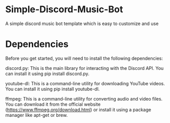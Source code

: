 # Simple-Discord-Music-Bot
A simple discord music bot template which is easy to customize and use

# Dependencies

Before you get started, you will need to install the following dependencies:

discord.py: This is the main library for interacting with the Discord API. You can install it using pip install discord.py.

youtube-dl: This is a command-line utility for downloading YouTube videos. You can install it using pip install youtube-dl.

ffmpeg: This is a command-line utility for converting audio and video files. You can download it from the official website (https://www.ffmpeg.org/download.html) or install it using a package manager like apt-get or brew.

